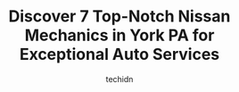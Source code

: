 ---
layout: ampstory
image: https://images.unsplash.com/photo-1594502225401-a9eab8b405dd?ixlib=rb-4.0.3&ixid=MnwxMjA3fDB8MHxwaG90by1wYWdlfHx8fGVufDB8fHx8&auto=format&fit=crop&w=640&h=853&q=80
author: techidn
featured: false
description: Experience the excellence of automotive service by visiting the 7 best Nissan Mechanic in York PA, USA. With their expertise, attention to detail, and commitment to customer satisfaction, yo
title: Discover 7 Top-Notch Nissan Mechanics in York PA for Exceptional Auto Services
cover:
   title: Discover 7 Top-Notch Nissan Mechanics in York PA for Exceptional Auto Services
   subtitle: Rickpate
   background: https://images.unsplash.com/photo-1594502225401-a9eab8b405dd?ixlib=rb-4.0.3&ixid=MnwxMjA3fDB8MHxwaG90by1wYWdlfHx8fGVufDB8fHx8&auto=format&fit=crop&w=640&h=853&q=80

pages: 
 - layout: thirds
   top: <h1>#1 Autocare Service Center</h1>
   bottom: "<p>My dad introduced us to Larry a few years ago. I knew if my Dad (Eric, kilt man) could trust him and his work, I could too. My Dad always did a lot of our car work, but w</p>"
   background: https://www.knot35.com/toplist/wp-content/uploads/2023/06/best-nissan-mechanic-1-in-york-pa-1685837241.jpeg
   backgroundblur: true
 - layout: thirds
   top: <h1>#2 Geos Auto Repair LLC</h1>
   bottom: "<p>245 E Philadelphia St, York, PA 17403, United States</p>"
   background: https://www.knot35.com/toplist/wp-content/uploads/2023/06/best-nissan-mechanic-2-in-york-pa-1685837241.jpeg
   cta:
      link: https://www.knot35.com/toplist/discover-7-top-notch-nissan-mechanics-in-york-pa-for-exceptional-auto-services/
      text: Discover 7 Top-Notch Nissan Mechanics in York PA for Exceptional Auto Services
 - layout: thirds
   top: <h1>#3 Stouchs Auto Repair Shop</h1>
   bottom: "<p>221 N East St, York, PA 17403, United States</p>"
   background: https://www.knot35.com/toplist/wp-content/uploads/2023/06/best-nissan-mechanic-3-in-york-pa-1685837242.png
   cta:
      link: https://www.knot35.com/toplist/discover-7-top-notch-nissan-mechanics-in-york-pa-for-exceptional-auto-services/
      text: Discover 7 Top-Notch Nissan Mechanics in York PA for Exceptional Auto Services
 - layout: thirds
   top: <h1>#4 Andersons Service Center</h1>
   bottom: "<p>1214 W Market St, York, PA 17404, United States</p>"
   background: https://images.unsplash.com/photo-1564951434112-64d74cc2a2d7?ixlib=rb-4.0.3&ixid=MnwxMjA3fDB8MHxwaG90by1wYWdlfHx8fGVufDB8fHx8&auto=format&fit=crop&w=640&h=853&q=80
   cta:
      link: https://www.knot35.com/toplist/discover-7-top-notch-nissan-mechanics-in-york-pa-for-exceptional-auto-services/
      text: Discover 7 Top-Notch Nissan Mechanics in York PA for Exceptional Auto Services
 - layout: thirds
   top: <h1>#5 Rodneys Auto Repair Shop</h1>
   bottom: "<p>450 N George St, York, PA 17401, United States</p>"
   background: https://images.unsplash.com/photo-1574169208507-84376144848b?ixlib=rb-4.0.3&ixid=MnwxMjA3fDB8MHxwaG90by1wYWdlfHx8fGVufDB8fHx8&auto=format&fit=crop&w=640&h=853&q=80
   cta:
      link: https://www.knot35.com/toplist/discover-7-top-notch-nissan-mechanics-in-york-pa-for-exceptional-auto-services/
      text: Discover 7 Top-Notch Nissan Mechanics in York PA for Exceptional Auto Services
 - layout: thirds
   top: <h1>#6 Mugsys Repair</h1>
   bottom: "<p>570 Lancaster Ave, York, PA 17403, United States</p>"
   background: https://images.unsplash.com/photo-1632260260864-caf7fde5ec36?ixlib=rb-4.0.3&ixid=MnwxMjA3fDB8MHxwaG90by1wYWdlfHx8fGVufDB8fHx8&auto=format&fit=crop&w=640&h=853&q=80
   cta:
      link: https://www.knot35.com/toplist/discover-7-top-notch-nissan-mechanics-in-york-pa-for-exceptional-auto-services/
      text: Discover 7 Top-Notch Nissan Mechanics in York PA for Exceptional Auto Services
 - layout: thirds
   top: <h1>#7 Finks Garage</h1>
   bottom: "<p>929 Linden Ave, York, PA 17404, United States</p>"
   background: https://images.unsplash.com/photo-1462556791646-c201b8241a94?ixlib=rb-4.0.3&ixid=MnwxMjA3fDB8MHxwaG90by1wYWdlfHx8fGVufDB8fHx8&auto=format&fit=crop&w=640&h=853&q=80
   cta:
      link: https://www.knot35.com/toplist/discover-7-top-notch-nissan-mechanics-in-york-pa-for-exceptional-auto-services/
      text: Discover 7 Top-Notch Nissan Mechanics in York PA for Exceptional Auto Services
 - layout: thirds
   middle: Continue reading...
   background: https://images.unsplash.com/photo-1580610447943-1bfbef5efe07?ixlib=rb-4.0.3&ixid=MnwxMjA3fDB8MHxwaG90by1wYWdlfHx8fGVufDB8fHx8&auto=format&fit=crop&w=640&h=853&q=80
   cta:
      link: https://www.knot35.com/toplist/discover-7-top-notch-nissan-mechanics-in-york-pa-for-exceptional-auto-services/
      text: Discover 7 Top-Notch Nissan Mechanics in York PA for Exceptional Auto Services
      
---